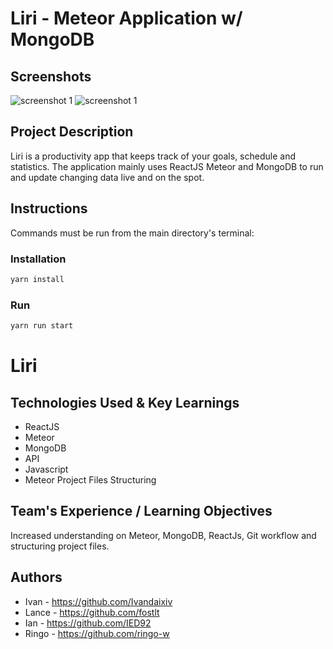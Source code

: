 # Liri - Meteor Application w/ MongoDB

## Screenshots

![screenshot 1](./screenshots/)
![screenshot 1](./screenshots/)

## Project Description

Liri is a productivity app that keeps track of your goals, schedule and statistics. The application mainly uses ReactJS Meteor and MongoDB to run and update changing data live and on the spot.

## Instructions

Commands must be run from the main directory's terminal:

### Installation

```bash
yarn install
```

### Run

```bash
yarn run start
```

# Liri

## Technologies Used & Key Learnings

- ReactJS
- Meteor
- MongoDB
- API
- Javascript
- Meteor Project Files Structuring

## Team's Experience / Learning Objectives

Increased understanding on Meteor, MongoDB, ReactJs, Git workflow and structuring project files.

## Authors

- Ivan - https://github.com/Ivandaixiv
- Lance - https://github.com/fostlt
- Ian - https://github.com/IED92
- Ringo - https://github.com/ringo-w
